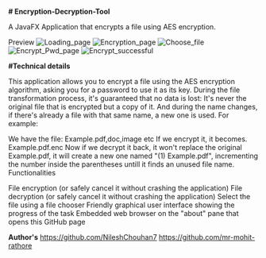 **# Encryption-Decryption-Tool**


A JavaFX Application that encrypts a file using AES encryption.

Preview
![Loading_page](https://user-images.githubusercontent.com/88261729/166429061-a5f52880-e4c1-4b53-8fdf-ffa33df0d9c4.png)
![Encryption_page](https://user-images.githubusercontent.com/88261729/166429089-80169a54-d02c-4c8d-ae58-6b3d2ba73427.png)
![Choose_file](https://user-images.githubusercontent.com/88261729/166429113-88a6fe04-e33c-4978-89af-f97dfbf7a237.png)
![Encrypt_Pwd_page](https://user-images.githubusercontent.com/88261729/166429146-a50cfd76-3ba6-407c-b3f1-7197522a752c.png)
![Encrypt_successful](https://user-images.githubusercontent.com/88261729/166428984-ea555adb-92fd-45ac-b29e-a9ad60039cee.png)

**#Technical details**

This application allows you to encrypt a file using the AES encryption algorithm, asking you for a password to use it as its key. During the file transformation process, it's guaranteed that no data is lost: It's never the original file that is encrypted but a copy of it. And during the name changes, if there's already a file with that same name, a new one is used. For example:

We have the file: Example.pdf,doc,image etc
If we encrypt it, it becomes. Example.pdf.enc
Now if we decrypt it back, it won't replace the original Example.pdf, it will create a new one named "(1) Example.pdf", incrementing the number inside the parentheses untill it finds an unused file name.
Functionalities

File encryption (or safely cancel it without crashing the application)
File decryption (or safely cancel it without crashing the application)
Select the file using a file chooser
Friendly graphical user interface showing the progress of the task
Embedded web browser on the "about" pane that opens this GitHub page

**Author's**
https://github.com/NileshChouhan7
https://github.com/mr-mohit-rathore
